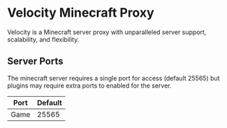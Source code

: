 # Velocity Minecraft Proxy
Velocity is a Minecraft server proxy with unparalleled server support, scalability, and flexibility.

## Server Ports
The minecraft server requires a single port for access (default 25565) but plugins may require extra ports to enabled for the server.


| Port  | Default |
|-------|---------|
| Game  | 25565   |